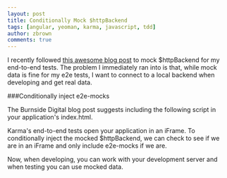 ```yaml
---
layout: post
title: Conditionally Mock $httpBackend
tags: [angular, yeoman, karma, javascript, tdd]
author: zbrown
comments: true
---
```

I recently followed [this awesome blog post](http://blogs.burnsidedigital.com/2013/09/and-httpbackend-mock-for-all-unit-e2e-testings/) to mock $httpBackend for my end-to-end tests. The problem I immediately ran into is that, while mock data is fine for my e2e tests, I want to connect to a local backend when developing and get real data.

<!-- #REST#BEGIN -->

###Conditionally inject e2e-mocks

The Burnside Digital blog post suggests including the following script in your application's index.html.

<script src="https://gist.github.com/ztbrown/7215173.js"></script>

Karma's end-to-end tests open your application in an iFrame. To conditionally inject the mocked $httpBackend, we can check to see if we are in an iFrame and only include e2e-mocks if we are.

<script src="https://gist.github.com/ztbrown/7215241.js"></script>

Now, when developing, you can work with your development server and when testing you can use mocked data. 

<!-- #REST#END -->
